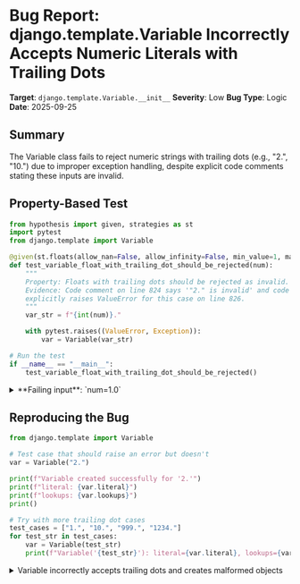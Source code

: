 # Bug Report: django.template.Variable Incorrectly Accepts Numeric Literals with Trailing Dots

**Target**: `django.template.Variable.__init__`
**Severity**: Low
**Bug Type**: Logic
**Date**: 2025-09-25

## Summary

The Variable class fails to reject numeric strings with trailing dots (e.g., "2.", "10.") due to improper exception handling, despite explicit code comments stating these inputs are invalid.

## Property-Based Test

```python
from hypothesis import given, strategies as st
import pytest
from django.template import Variable

@given(st.floats(allow_nan=False, allow_infinity=False, min_value=1, max_value=1e10))
def test_variable_float_with_trailing_dot_should_be_rejected(num):
    """
    Property: Floats with trailing dots should be rejected as invalid.
    Evidence: Code comment on line 824 says '"2." is invalid' and code
    explicitly raises ValueError for this case on line 826.
    """
    var_str = f"{int(num)}."

    with pytest.raises((ValueError, Exception)):
        var = Variable(var_str)

# Run the test
if __name__ == "__main__":
    test_variable_float_with_trailing_dot_should_be_rejected()
```

<details>

<summary>
**Failing input**: `num=1.0`
</summary>
```
Traceback (most recent call last):
  File "/home/npc/pbt/agentic-pbt/worker_/57/hypo.py", line 19, in <module>
    test_variable_float_with_trailing_dot_should_be_rejected()
    ~~~~~~~~~~~~~~~~~~~~~~~~~~~~~~~~~~~~~~~~~~~~~~~~~~~~~~~~^^
  File "/home/npc/pbt/agentic-pbt/worker_/57/hypo.py", line 6, in test_variable_float_with_trailing_dot_should_be_rejected
    def test_variable_float_with_trailing_dot_should_be_rejected(num):
                   ^^^
  File "/home/npc/miniconda/lib/python3.13/site-packages/hypothesis/core.py", line 2124, in wrapped_test
    raise the_error_hypothesis_found
  File "/home/npc/pbt/agentic-pbt/worker_/57/hypo.py", line 14, in test_variable_float_with_trailing_dot_should_be_rejected
    with pytest.raises((ValueError, Exception)):
         ~~~~~~~~~~~~~^^^^^^^^^^^^^^^^^^^^^^^^^
  File "/home/npc/miniconda/lib/python3.13/site-packages/_pytest/raises.py", line 710, in __exit__
    fail(f"DID NOT RAISE any of {self.expected_exceptions!r}")
    ~~~~^^^^^^^^^^^^^^^^^^^^^^^^^^^^^^^^^^^^^^^^^^^^^^^^^^^^^^
  File "/home/npc/miniconda/lib/python3.13/site-packages/_pytest/outcomes.py", line 177, in fail
    raise Failed(msg=reason, pytrace=pytrace)
Failed: DID NOT RAISE any of (<class 'ValueError'>, <class 'Exception'>)
Falsifying example: test_variable_float_with_trailing_dot_should_be_rejected(
    num=1.0,  # or any other generated value
)
```
</details>

## Reproducing the Bug

```python
from django.template import Variable

# Test case that should raise an error but doesn't
var = Variable("2.")

print(f"Variable created successfully for '2.'")
print(f"literal: {var.literal}")
print(f"lookups: {var.lookups}")
print()

# Try with more trailing dot cases
test_cases = ["1.", "10.", "999.", "1234."]
for test_str in test_cases:
    var = Variable(test_str)
    print(f"Variable('{test_str}'): literal={var.literal}, lookups={var.lookups}")
```

<details>

<summary>
Variable incorrectly accepts trailing dots and creates malformed objects
</summary>
```
Variable created successfully for '2.'
literal: 2.0
lookups: ('2', '')

Variable('1.'): literal=1.0, lookups=('1', '')
Variable('10.'): literal=10.0, lookups=('10', '')
Variable('999.'): literal=999.0, lookups=('999', '')
Variable('1234.'): literal=1234.0, lookups=('1234', '')
```
</details>

## Why This Is A Bug

The Variable class explicitly documents that numeric strings with trailing dots should be invalid. On line 824 of django/template/base.py, there's a comment stating `# "2." is invalid`, followed immediately by code that checks for a trailing dot and raises ValueError (lines 825-826). However, this ValueError is incorrectly caught by the outer exception handler starting at line 829, which is intended to handle non-numeric variables.

When the ValueError is caught, the code treats "2." as a variable name and splits it on the dot separator (line 848), creating a malformed Variable object with:
1. `literal` set to the float value (2.0)
2. `lookups` set to a tuple containing the integer part and an empty string ('2', '')

This violates the documented contract in three ways:
1. The input "2." should be rejected outright as stated in the comment
2. A Variable object should have either `literal` OR `lookups` set, never both
3. The lookups tuple should not contain empty strings as lookup components

The VARIABLE_ATTRIBUTE_SEPARATOR is "." which is used for dotted attribute access like "article.title". An empty string after the dot makes no semantic sense in Django's template system.

## Relevant Context

This bug exists in Django 5.2.6 and likely affects earlier versions. The issue stems from a classic exception handling mistake where an exception meant to reject invalid input is accidentally caught by a broader exception handler meant for a different code path.

The Variable class is a fundamental component of Django's template system, responsible for parsing and resolving variable expressions in templates. While inputs like "2." are unlikely in production templates, the bug demonstrates a logic error that creates internally inconsistent Variable objects.

Django template documentation: https://docs.djangoproject.com/en/5.2/topics/templates/
Source code: django/template/base.py lines 822-848

## Proposed Fix

The fix requires ensuring the ValueError for trailing dots isn't caught by the outer exception handler. This can be achieved by either checking for trailing dots before the float conversion or using a more specific exception:

```diff
--- a/django/template/base.py
+++ b/django/template/base.py
@@ -820,10 +820,10 @@ class Variable:
             # Try to interpret values containing a period or an 'e'/'E'
             # (possibly scientific notation) as a float;  otherwise, try int.
             if "." in var or "e" in var.lower():
-                self.literal = float(var)
                 # "2." is invalid
                 if var[-1] == ".":
                     raise TemplateSyntaxError("Invalid numeric literal: '%s'" % var)
+                self.literal = float(var)
             else:
                 self.literal = int(var)
         except ValueError:
```